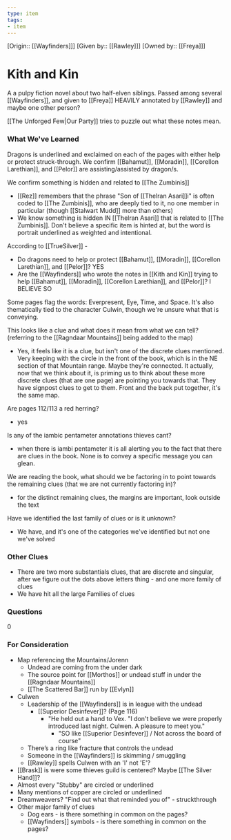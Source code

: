 ```yaml
---
type: item
tags:
- item
---
```

[Origin:: [[Wayfinders]]]
[Given by:: [[Rawley]]]
[Owned by:: [[Freya]]]

# Kith and Kin 
A a pulpy fiction novel about two half-elven siblings. Passed among several [[Wayfinders]], and given to [[Freya]] HEAVILY annotated by [[Rawley]] and maybe one other person? 

[[The Unforged Few|Our Party]] tries to puzzle out what these notes mean. 

### What We've Learned

Dragons is underlined and exclaimed on each of the pages with either help or protect struck-through. We confirm [[Bahamut]], [[Moradin]], [[Corellon Larethian]], and [[Pelor]] are assisting/assisted by dragon/s. 

We confirm something is hidden and related to [[The Zumbinis]]
* [[Rez]] remembers that the phrase  "Son of [[Thelran Asari]]i" is often coded to [[The Zumbinis]], who are deeply tied to it, no one member in particular (though [[Stalwart Mudd]] more than others)
* We know something is hidden IN [[Thelran Asari]] that is related to [[The Zumbinis]]. Don't believe a specific item is hinted at, but the word is portrait underlined as weighted and intentional. 

According to [[TrueSilver]] -
* Do dragons need to help or protect [[Bahamut]], [[Moradin]], [[Corellon Larethian]], and [[Pelor]]? YES
* Are the [[Wayfinders]] who wrote the notes in [[Kith and Kin]] trying to help [[Bahamut]], [[Moradin]], [[Corellon Larethian]], and [[Pelor]]? I BELIEVE SO

Some pages flag the words: Everpresent, Eye, Time, and Space. It's also thematically tied to the character Culwin, though we're unsure what that is conveying. 

This looks like a clue and what does it mean from what we can tell? (referring to the [[Ragndaar Mountains]] being added to the map)
* Yes, it feels like it is a clue, but isn't one of the discrete clues mentioned. Very keeping with the circle in the front of the book, which is in the NE section of that Mountain range. Maybe they're connected. It actually, now that we think about it, is priming us to think about these more discrete clues (that are one page) are pointing you towards that. They have signpost clues to get to them. Front and the back put together, it's the same map. 

Are pages 112/113 a red herring?
* yes 

Is any of the iambic pentameter annotations thieves cant?
* when there is iambi pentameter it is all alerting you to the fact that there are clues in the book. None is to convey a specific message you can glean.

We are reading the book, what should we be factoring in to point towards the remaining clues (that we are not currently factoring in)?
* for the distinct remaining clues, the margins are important, look outside the text

Have we identified the last family of clues or is it unknown?
* We have, and it's one of the categories we've identified but not one we've solved
### Other Clues
* There are two more substantials clues, that are discrete and singular, after we figure out the dots above letters thing - and one more family of clues
* We have hit all the large Families of clues 
### Questions
0

### For Consideration
* Map referencing the Mountains/Jorenn
	* Undead are coming from the under dark 
	* The source point for [[Morthos]] or undead stuff in under the [[Ragndaar Mountains]] 
	* [[The Scattered Bar]] run by [[Evlyn]]
* Culwen
	* Leadership of the [[Wayfinders]] is in league with the undead
		* [[Superior Desinfever]]? (Page 116)
			* "He held out a hand to Vex. "I don't believe we were properly introduced last night. Culwen. A pleasure to meet you." 
				* "SO like [[Superior Desinfever]] / Not across the board of course"
	* There’s a ring like fracture that controls the undead
	* Someone in the [[Wayfinders]] is skimming  / smuggling
	* [[Rawley]] spells Culwen with an 'I' not 'E'?
* [[Brask]] is were some thieves guild is centered? Maybe [[The Silver Hand]]?
* Almost every "Stubby" are circled or underlined
* Many mentions of copper are circled or underlined
* Dreamweavers? "Find out what that reminded you of" - struckthrough 
* Other major family of clues
	* Dog ears - is there something in common on the pages? 
	* [[Wayfinders]] symbols - is there something in common on the pages? 




